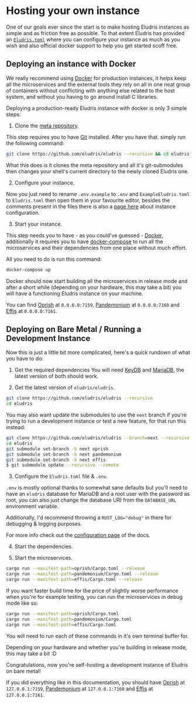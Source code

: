 # Hosting your own instance

One of our goals ever since the start is to make hosting Eludris instances as simple
and as friction free as possible. To that extent Eludris has provided an [`Eludris.toml`](./conf.md)
where you can configure your instance as much as you wish and also official docker
support to help you get started scoff free.

## Deploying an instance with Docker

We really recommend using [Docker](https://www.docker.com/) for production instances,
it helps keep all the microservices and the external tools they rely on all in one
neat group of containers without conflicting with anything else related to the host
system, and without you having to go around install C libraries.

Deploying a production-ready Eludris instance with docker is only 3 simple steps:

1. Clone the [meta repository](https://github.com/eludris/eludris).

  This step requires you to have [Git](https://git-scm.com/) installed.
  After you have that. simply run the following command:

  ```sh
  git clone https://github.com/eludris/eludris --recursive && cd eludris
  ```

  What this does is it clones the meta repository and all it's git-submodules then
  changes your shell's current directory to the newly cloned Eludris one.

2. Configure your instance.

  Now you just need to rename `.env.example` to `.env` and `ExampleEludris.toml`
  to `Eludris.toml` then open them in your favourite editor, besides the comments
  present in the files there is also a [page here](./conf.md) about instance configuration.

3. Start your instance.

  This step needs you to have - as you could've guessed - [Docker](https://www.docker.com/),
  additionally it requires you to have [docker-compose](https://docs.docker.com/compose/)
  to run all the microservices and their dependencies from one place without much
  effort.

  All you need to do is run this command:

  ```sh
  docker-compose up
  ```

  Docker should now start building all the microservices in release mode and after
  a short while (depending on your hardware, this may take a bit) you will have a
  functioning Eludris instance on your machine.

  You can find [Oprish](./oprish/index.md) at `0.0.0.0:7159`, [Pandemonium](./pandemonium/index.md)
  at `0.0.0.0:7160` and [Effis](./effis/index.md) at `0.0.0.0:7161`.

## Deploying on Bare Metal / Running a Development Instance

Now this is just a little bit more complicated, here's a quick rundown of what you
have to do:

1. Get the required dependencies
  You will need [KeyDB](https://docs.keydb.dev/docs/download) and [MariaDB](https://mariadb.com/downloads/),
  the latest version of both should work.

2. Get the latest version of `eludris/eludris`.

  ```sh
  git clone https://github.com/eludris/eludris --recursive
  cd eludris
  ```

  You may also want update the submodules to use the `next` branch if you're trying
  to run a development instance or test a new feature, for that run this instead:

  ```sh
  git clone https://github.com/eludris/eludris --branch=next --recursive
  cd eludris
  git submodule set-branch -b next oprish
  git submodule set-branch -b next pandemonium
  git submodule set-branch -b next effis
  $ git submodule update --recursive --remote
  ```

3. Configure the `Eludris.toml` file & `.env`.

  `.env` is mostly optional thanks to somewhat sane defaults but you'll need to
  have an `eludris` database for MariaDB and a root user with the password as root,
  you can also just change the database URI from the `DATABASE_URL` environment variable.

  Additionally, I'd recommend throwing a `RUST_LOG="debug"` in there for debugging
  & logging purposes.

  For more info check out the [configuration page](./conf.md) of the docs.

4. Start the dependencies.

5. Start the microservices.

  ```sh
  cargo run --manifest-path=oprish/Cargo.toml --release
  cargo run --manifest-path=pandemonium/Cargo.toml --release
  cargo run --manifest-path=effis/Cargo.toml --release
  ```

  If you want faster build time for the price of slightly worse performance when
  you're for example testing, you can run the microservices in debug mode like so:

  ```sh
  cargo run --manifest-path=oprish/Cargo.toml
  cargo run --manifest-path=pandemonium/Cargo.toml
  cargo run --manifest-path=effis/Cargo.toml
  ```

  You will need to run each of these commands in it's own terminal buffer for.

  Depending on your hardware and whether you're building in release mode, this may
  take a bit :D

Congratulations, now you're self-hosting a development instance of Eludris on bare
metal!

If you did everything like in this documentation, you should have [Oprish](./oprish/index.md)
at `127.0.0.1:7159`, [Pandemonium](./pandemonium/index.md) at `127.0.0.1:7160` and
[Effis](./effis/index.md) at `127.0.0.1:7161`.
